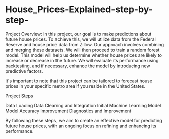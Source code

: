 # House_Prices-Explained-step-by-step-

Project Overview:
In this project, our goal is to make predictions about future house prices. To achieve this, we will utilize data from the Federal Reserve and house price data from Zillow. Our approach involves combining and merging these datasets. We will then proceed to train a random forest model. This model will help us determine whether house prices are likely to increase or decrease in the future. We will evaluate its performance using backtesting, and if necessary, enhance the model by introducing new predictive factors.

It's important to note that this project can be tailored to forecast house prices in your specific metro area if you reside in the United States.

Project Steps

Data Loading
Data Cleaning and Integration 
Initial Machine Learning Model 
Model Accuracy Improvement 
Diagnostics and Improvement

By following these steps, we aim to create an effective model for predicting future house prices, with an ongoing focus on refining and enhancing its performance.





